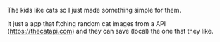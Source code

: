 The kids like cats so I just made something simple for them.

It just a app that ftching random cat images from a API (https://thecatapi.com) and they can save (local) the one that they like.
